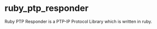 ruby_ptp_responder
==================

Ruby PTP Responder is a PTP-IP Protocol Library which is written in ruby.
